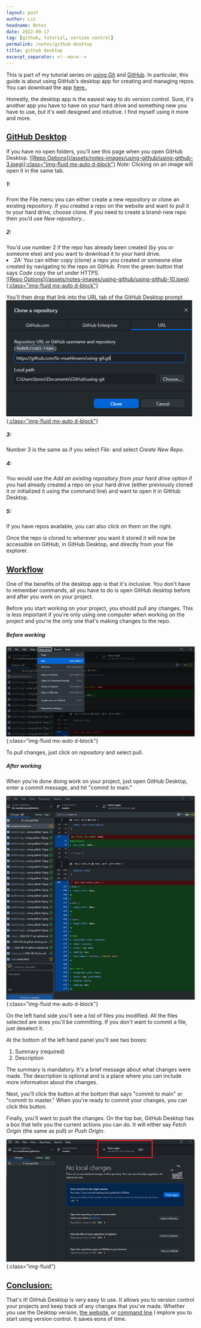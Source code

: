 ```yaml
---
layout: post
author: Liz
headname: Notes
date: 2022-09-17
tag: [github, tutorial, version control]
permalink: /notes/github-desktop
title: github desktop
excerpt_separator: <!--more-->
---
```


This is part of my tutorial series on <a href="https://liz-muehlmann.github.io/notes/git-github">using Git</a> and <a href="https://liz-muehlmann.github.io/notes/github-website">GitHub</a>. In particular, this guide is about using GitHub's desktop app for creating and managing repos. You can download the app <a href="https://desktop.github.com/">here.</a>. 
<!--more-->

Honestly, the desktop app is the easiest way to do version control. Sure, it's another app you have to have on your hard drive and something new you have to use, but it's well designed and intuitive. I find myself using it more and more.

<h2><u>GitHub Desktop</u></h2>
If you have no open folders, you'll see this page when you open GitHub Desktop.

<a href="/assets/notes-images/notes-images/using-github/using-github-3.jpeg">
![Repo Options](/assets/notes-images/using-github/using-github-3.jpeg){:class="img-fluid mx-auto d-block"}</a>
<i>Note:</i> Clicking on an image will open it in the same tab.

<h5>1:</h5>
From the File menu you can either create a new repository or clone an existing repository. If you created a repo on the website and want to pull it to your hard drive, choose clone. If you need to create a brand-new repo then you’d use <i>New repository…</i>

<h5>2:</h5>
You'd use number 2 if the repo has already been created (by you or someone else) and you want to download it to your hard drive. 

<li class="tab1"><i>2A:</i> You can either copy (clone) a repo you created or someone else created by navigating to the repo on GitHub. From the green button that says <i>Code</i> copy the url under HTTPS.</li>

<a href="/assets/notes-images/using-github/using-github-10.jpeg">
![Repo Options](/assets/notes-images/using-github/using-github-10.jpeg){:class="img-fluid mx-auto d-block"}</a>

You'll then drop that link into the URL tab of the GitHub Desktop prompt
<a href="/assets/notes-images/using-github/using-github-6.jpeg">
![Repo Options](/assets/notes-images/using-github/using-github-6.jpeg){:class="img-fluid mx-auto d-block"}</a>

<h5>3:</h5>
Number 3 is the same as if you select <i>File:</i> and select <i>Create New Repo</i>. 

<h5>4:</h5>
You would use the <i>Add an existing repository from your hard drive</i> option if you had already created a repo on your hard drive (either previously cloned it or initialized it using the command line) and want to open it in GitHub Desktop.

<h5>5:</h5>
If you have repos available, you can also click on them on the right. 

Once the repo is cloned to wherever you want it stored it will now be accessible on GitHub, in GitHub Desktop, and directly from your file explorer. 

<h2><u>Workflow</u></h2>
One of the benefits of the desktop app is that it's inclusive. You don't have to remember commands, all you have to do is open GitHub desktop before and after you work on your project.

Before you start working on your project, you should pull any changes. This is less important if you're only using one computer when working on the project and you're the only one that's making changes to the repo.

<h5>Before working</h5>

![Github Home Screen](/assets/notes-images/using-github/using-github-18.jpg){:class="img-fluid mx-auto d-block"}

To pull changes, just click on <i>repository</i> and select pull.

<h5>After working</h5>
When you're done doing work on your project, just open GitHub Desktop, enter a commit message, and hit "commit to main."

![Github commit](/assets/notes-images/using-github/using-github-19.jpg){:class="img-fluid mx-auto d-block"}

On the left hand side you'll see a list of files you modified. All the files selected are ones you'll be committing. If you don't want to commit a file, just deselect it. 

At the bottom of the left hand panel you'll see two boxes:<br>
1) Summary (required)<br>
2) Description<br>

The summary is mandatory. It's a brief message about what changes were made. The description is optional and is a place where you can include more information about the changes.

Next, you'll click the button at the bottom that says "commit to main" or "commit to master." When you're ready to commit your changes, you can click this button.

Finally, you'll want to push the changes. On the top bar, GitHub Desktop has a box that tells you the current actions you can do. It will either say <i>Fetch Origin</i> (the same as pull) or <i>Push Origin</i>. 

![Github Home Screen](/assets/notes-images/using-github/using-github-20.jpg){:class="img-fluid"}

<h2><u>Conclusion:</u></h2>
That's it! GitHub Desktop is very easy to use. It allows you to version control your projects and keep track of any changes that you've made. Whether you use the Desktop version, <a href="https://liz-muehlmann.github.io/notes/github-website"> the website,</a> or <a href="https://liz-muehlmann.github.io/notes/git-github">command line</a> I implore you to start using version control. It saves eons of time. 




